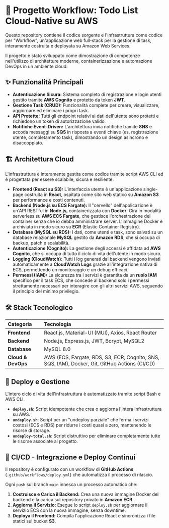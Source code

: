 
# 🚀 Progetto Workflow: Todo List Cloud-Native su AWS

Questo repository contiene il codice sorgente e l'infrastruttura come codice per "Workflow", un'applicazione web full-stack per la gestione di task, interamente costruita e deployata su Amazon Web Services.

Il progetto è stato sviluppato come dimostrazione di competenze nell'utilizzo di architetture moderne, containerizzazione e automazione DevOps in un ambiente cloud.

## ✨ Funzionalità Principali

  * **Autenticazione Sicura:** Sistema completo di registrazione e login utenti gestito tramite **AWS Cognito** e protetto da token **JWT**.
  * **Gestione Task (CRUD):** Funzionalità complete per creare, visualizzare, aggiornare ed eliminare i propri task.
  * **API Protette:** Tutti gli endpoint relativi ai dati dell'utente sono protetti e richiedono un token di autorizzazione valido.
  * **Notifiche Event-Driven:** L'architettura invia notifiche tramite **SNS** e accoda messaggi su **SQS** in risposta a eventi chiave (es. registrazione utente, completamento task), dimostrando un design asincrono e disaccoppiato.

## 🏗️ Architettura Cloud

L'infrastruttura è interamente gestita come codice tramite script AWS CLI ed è progettata per essere scalabile, sicura e resiliente.

  * **Frontend (React su S3):** L'interfaccia utente è un'applicazione single-page costruita in **React**, ospitata come sito web statico su **Amazon S3** per performance e costi contenuti.
  * **Backend (Node.js su ECS Fargate):** Il "cervello" dell'applicazione è un'API RESTful in **Node.js**, containerizzata con **Docker**. Gira in modalità serverless su **AWS ECS Fargate**, che gestisce l'orchestrazione dei container senza che io debba amministrare server. L'immagine Docker è archiviata in modo sicuro su **ECR** (Elastic Container Registry).
  * **Database (MySQL su RDS):** I dati, come utenti e task, sono salvati su un database relazionale **MySQL** gestito da **Amazon RDS**, che si occupa di backup, patch e scalabilità.
  * **Autenticazione (Cognito):** La gestione degli accessi è affidata ad **AWS Cognito**, che si occupa di tutto il ciclo di vita dell'utente in modo sicuro.
  * **Logging (CloudWatch):** Tutti i log generati dal backend vengono inviati automaticamente a **CloudWatch Logs** grazie all'integrazione nativa di ECS, permettendo un monitoraggio e un debug efficaci.
  * **Permessi (IAM):** La sicurezza tra i servizi è garantita da un **ruolo IAM** specifico per il task ECS, che concede al backend solo i permessi strettamente necessari per interagire con gli altri servizi AWS, seguendo il principio del minimo privilegio.

## 🛠️ Stack Tecnologico

| Categoria | Tecnologia |
| :--- | :--- |
| **Frontend** | React.js, Material-UI (MUI), Axios, React Router |
| **Backend** | Node.js, Express.js, JWT, Bcrypt, MySQL2 |
| **Database** | MySQL 8.0 |
| **Cloud & DevOps** | AWS (ECS, Fargate, RDS, S3, ECR, Cognito, SNS, SQS, IAM), Docker, Git, GitHub Actions (CI/CD) |

## 🚀 Deploy e Gestione

L'intero ciclo di vita dell'infrastruttura è automatizzato tramite script Bash e AWS CLI.

  * **`deploy.sh`**: Script idempotente che crea o aggiorna l'intera infrastruttura su AWS.
  * **`undeploy.sh`**: Script per un "undeploy parziale" che ferma i servizi costosi (ECS e RDS) per ridurre i costi quasi a zero, mantenendo le risorse di storage.
  * **`undeploy-total.sh`**: Script distruttivo per eliminare completamente tutte le risorse associate al progetto.

## 🔄 CI/CD - Integrazione e Deploy Continui

Il repository è configurato con un workflow di **GitHub Actions** (`.github/workflows/deploy.yml`) che automatizza il processo di rilascio.

Ogni `push` sul branch `main` innesca un processo automatico che:

1.  **Costruisce e Carica il Backend:** Crea una nuova immagine Docker del backend e la carica sul repository privato in **Amazon ECR**.
2.  **Aggiorna il Servizio:** Esegue lo script `deploy.sh` per aggiornare il servizio ECS con la nuova immagine, senza downtime.
3.  **Deploya il Frontend:** Compila l'applicazione React e sincronizza i file statici sul bucket **S3**.
